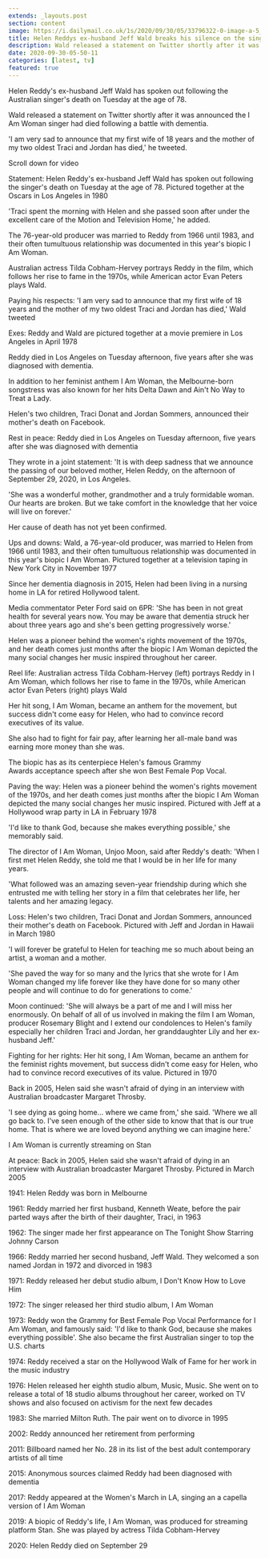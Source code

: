 ```yaml
---
extends: _layouts.post
section: content
image: https://i.dailymail.co.uk/1s/2020/09/30/05/33796322-0-image-a-5_1601439166957.jpg 
title: Helen Reddys ex-husband Jeff Wald breaks his silence on the singers death 
description: Wald released a statement on Twitter shortly after it was announced the I Am Woman singer had died following a battle with dementia 
date: 2020-09-30-05-50-11 
categories: [latest, tv] 
featured: true 
--- 
```

Helen Reddy's ex-husband Jeff Wald has spoken out following the Australian singer's death on Tuesday at the age of 78.

Wald released a statement on Twitter shortly after it was announced the I Am Woman singer had died following a battle with dementia. 

'I am very sad to announce that my first wife of 18 years and the mother of my two oldest Traci and Jordan has died,' he tweeted.

Scroll down for video 

Statement: Helen Reddy's ex-husband Jeff Wald has spoken out following the singer's death on Tuesday at the age of 78. Pictured together at the Oscars in Los Angeles in 1980 

'Traci spent the morning with Helen and she passed soon after under the excellent care of the Motion and Television Home,' he added.

The 76-year-old producer was married to Reddy from 1966 until 1983, and their often tumultuous relationship was documented in this year's biopic I Am Woman.

Australian actress Tilda Cobham-Hervey portrays Reddy in the film, which follows her rise to fame in the 1970s, while American actor Evan Peters plays Wald. 

Paying his respects: 'I am very sad to announce that my first wife of 18 years and the mother of my two oldest Traci and Jordan has died,' Wald tweeted

Exes: Reddy and Wald are pictured together at a movie premiere in Los Angeles in April 1978

Reddy died in Los Angeles on Tuesday afternoon, five years after she was diagnosed with dementia.

In addition to her feminist anthem I Am Woman, the Melbourne-born songstress was also known for her hits Delta Dawn and Ain't No Way to Treat a Lady. 

Helen's two children, Traci Donat and Jordan Sommers, announced their mother's death on Facebook.

Rest in peace: Reddy died in Los Angeles on Tuesday afternoon, five years after she was diagnosed with dementia 

They wrote in a joint statement: 'It is with deep sadness that we announce the passing of our beloved mother, Helen Reddy, on the afternoon of September 29, 2020, in Los Angeles.

'She was a wonderful mother, grandmother and a truly formidable woman. Our hearts are broken. But we take comfort in the knowledge that her voice will live on forever.'

Her cause of death has not yet been confirmed. 

Ups and downs: Wald, a 76-year-old producer, was married to Helen from 1966 until 1983, and their often tumultuous relationship was documented in this year's biopic I Am Woman. Pictured together at a television taping in New York City in November 1977

Since her dementia diagnosis in 2015, Helen had been living in a nursing home in LA for retired Hollywood talent.

Media commentator Peter Ford said on 6PR: 'She has been in not great health for several years now. You may be aware that dementia struck her about three years ago and she's been getting progressively worse.'

Helen was a pioneer behind the women's rights movement of the 1970s, and her death comes just months after the biopic I Am Woman depicted the many social changes her music inspired throughout her career. 

Reel life: Australian actress Tilda Cobham-Hervey (left) portrays Reddy in I Am Woman, which follows her rise to fame in the 1970s, while American actor Evan Peters (right) plays Wald

Her hit song, I Am Woman, became an anthem for the movement, but success didn't come easy for Helen, who had to convince record executives of its value. 

She also had to fight for fair pay, after learning her all-male band was earning more money than she was. 

The biopic has as its centerpiece Helen's famous Grammy Awards acceptance speech after she won Best Female Pop Vocal.

Paving the way: Helen was a pioneer behind the women's rights movement of the 1970s, and her death comes just months after the biopic I Am Woman depicted the many social changes her music inspired. Pictured with Jeff at a Hollywood wrap party in LA in February 1978

'I'd like to thank God, because she makes everything possible,' she memorably said.

The director of I Am Woman, Unjoo Moon, said after Reddy's death: 'When I first met Helen Reddy, she told me that I would be in her life for many years. 

'What followed was an amazing seven-year friendship during which she entrusted me with telling her story in a film that celebrates her life, her talents and her amazing legacy.

Loss: Helen's two children, Traci Donat and Jordan Sommers, announced their mother's death on Facebook. Pictured with Jeff and Jordan in Hawaii in March 1980

'I will forever be grateful to Helen for teaching me so much about being an artist, a woman and a mother. 

'She paved the way for so many and the lyrics that she wrote for I Am Woman changed my life forever like they have done for so many other people and will continue to do for generations to come.' 

Moon continued: 'She will always be a part of me and I will miss her enormously. On behalf of all of us involved in making the film I am Woman, producer Rosemary Blight and I extend our condolences to Helen's family especially her children Traci and Jordan, her granddaughter Lily and her ex-husband Jeff.'  

Fighting for her rights: Her hit song, I Am Woman, became an anthem for the feminist rights movement, but success didn't come easy for Helen, who had to convince record executives of its value. Pictured in 1970

Back in 2005, Helen said she wasn't afraid of dying in an interview with Australian broadcaster Margaret Throsby.

'I see dying as going home... where we came from,' she said. 'Where we all go back to. I've seen enough of the other side to know that that is our true home. That is where we are loved beyond anything we can imagine here.'  

I Am Woman is currently streaming on Stan

At peace: Back in 2005, Helen said she wasn't afraid of dying in an interview with Australian broadcaster Margaret Throsby. Pictured in March 2005 

1941: Helen Reddy was born in Melbourne

1961: Reddy married her first husband, Kenneth Weate, before the pair parted ways after the birth of their daughter, Traci, in 1963

1962: The singer made her first appearance on The Tonight Show Starring Johnny Carson

1966: Reddy married her second husband, Jeff Wald. They welcomed a son named Jordan in 1972 and divorced in 1983

1971: Reddy released her debut studio album, I Don't Know How to Love Him

1972: The singer released her third studio album, I Am Woman 

1973: Reddy won the Grammy for Best Female Pop Vocal Performance for I Am Woman, and famously said: 'I'd like to thank God, because she makes everything possible'. She also became the first Australian singer to top the U.S. charts

1974: Reddy received a star on the Hollywood Walk of Fame for her work in the music industry

1976: Helen released her eighth studio album, Music, Music. She went on to release a total of 18 studio albums throughout her career, worked on TV shows and also focused on activism for the next few decades

1983: She married Milton Ruth. The pair went on to divorce in 1995

2002: Reddy announced her retirement from performing

2011: Billboard named her No. 28 in its list of the best adult contemporary artists of all time

2015: Anonymous sources claimed Reddy had been diagnosed with dementia

2017: Reddy appeared at the Women's March in LA, singing an a capella version of I Am Woman

2019: A biopic of Reddy's life, I Am Woman, was produced for streaming platform Stan. She was played by actress Tilda Cobham-Hervey

2020: Helen Reddy died on September 29


